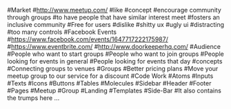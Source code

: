 #Market
#http://www.meetup.com/
#like
#concept
#encourage community through groups
#to have people that have similar interest meet
#fosters an inclusive community
#Free for users
#dislike
#shitty ux
#ugly ui
#distracting
#too many controls
#Facebook Events
#https://www.facebook.com/events/1647717222175987/
#https://www.eventbrite.com/
#http://www.doorkeeperhq.com/
#Audience
#People who want to start groups
#People who want to join groups
#People looking for events in general
#People looking for events that day
#concepts
#Connecting groups to venues
#Groups
#Better pricing plans
#Move your meetup group to our service for a discount
#Code Work
#Atoms
#Inputs
#Texts
#Icons
#Buttons
#Tables
#Molecules
#Sidebar
#Header
#Footer
#Pages
#Meetup
#Group
#Landing
#Templates
#Side-Bar
#It also contains the trumps here ...
